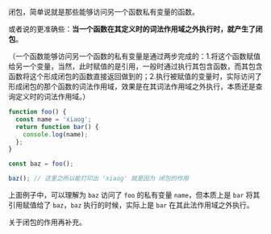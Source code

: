 闭包，简单说就是那些能够访问另一个函数私有变量的函数。   

或者说的更准确些：**当一个函数在其定义时的词法作用域之外执行时，就产生了闭包**。   

（一个函数能够访问另一个函数的私有变量是通过两步完成的：1.将这个函数赋值给另一个变量，当然，此时赋值的是引用，一般时通过执行其包含函数，而其包含函数将这个形成闭包的函数直接返回做到的；2.执行被赋值的变量时，实际访问了形成闭包的那个函数的词法作用域，效果是在其词法作用域之外执行，本质还是查询定义时的词法作用域。）   

```js
function foo() {
  const name = 'xiaog';
  return function bar() {
    console.log(name);
  };
}

const baz = foo();

baz(); // 这里之所以能打印出 'xiaog' 就是因为 闭包的作用
```

上面例子中，可以理解为 `baz` 访问了 `foo` 的私有变量 `name`，但本质上是 `bar` 将其引用赋值给了 `baz`，`baz` 执行的时候，实际上是 `bar` 在其此法作用域之外执行。   

关于闭包的作用再补充。   
